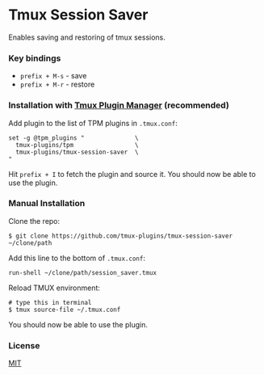 # Tmux Session Saver

Enables saving and restoring of tmux sessions.

### Key bindings

- `prefix + M-s` - save
- `prefix + M-r` - restore

### Installation with [Tmux Plugin Manager](https://github.com/tmux-plugins/tpm) (recommended)

Add plugin to the list of TPM plugins in `.tmux.conf`:

    set -g @tpm_plugins "              \
      tmux-plugins/tpm                 \
      tmux-plugins/tmux-session-saver  \
    "

Hit `prefix + I` to fetch the plugin and source it. You should now be able to
use the plugin.

### Manual Installation

Clone the repo:

    $ git clone https://github.com/tmux-plugins/tmux-session-saver ~/clone/path

Add this line to the bottom of `.tmux.conf`:

    run-shell ~/clone/path/session_saver.tmux

Reload TMUX environment:

    # type this in terminal
    $ tmux source-file ~/.tmux.conf

You should now be able to use the plugin.

### License
[MIT](LICENSE.md)
